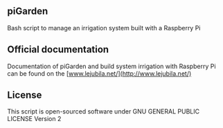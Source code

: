 ## piGarden

Bash script to manage an irrigation system built with a Raspberry Pi

## Official documentation 

Documentation of piGarden and build system irrigation with Raspberry Pi can be found on the [www.lejubila.net/](http://www.lejubila.net/)

## License

This script is open-sourced software under GNU GENERAL PUBLIC LICENSE Version 2
